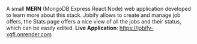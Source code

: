 A small **MERN** (MongoDB Express React Node) web application developed to learn more about this stack. Jobify allows to create and manage job offers, the Stats page offers a nice view of all the jobs and their status, which can be easily edited.
**Live Application**: https://jobify-xgfl.onrender.com
